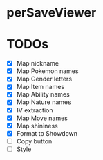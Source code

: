 # perSaveViewer

# TODOs
 - [x] Map nickname
 - [x] Map Pokemon names
 - [x] Map Gender letters
 - [x] Map Item names
 - [x] Map Ability names
 - [x] Map Nature names
 - [x] IV extraction
 - [x] Map Move names
 - [x] Map shininess
 - [x] Format to Showdown
 - [ ] Copy button
 - [ ] Style
